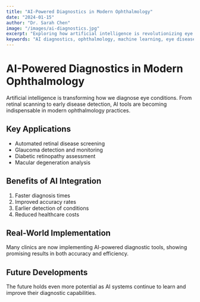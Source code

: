 ```yaml
---
title: "AI-Powered Diagnostics in Modern Ophthalmology"
date: "2024-01-15"
author: "Dr. Sarah Chen"
image: "/images/ai-diagnostics.jpg"
excerpt: "Exploring how artificial intelligence is revolutionizing eye disease diagnosis and screening processes."
keywords: "AI diagnostics, ophthalmology, machine learning, eye disease detection"
---
```


# AI-Powered Diagnostics in Modern Ophthalmology

Artificial intelligence is transforming how we diagnose eye conditions. From retinal scanning to early disease detection, AI tools are becoming indispensable in modern ophthalmology practices.

## Key Applications

- Automated retinal disease screening
- Glaucoma detection and monitoring
- Diabetic retinopathy assessment
- Macular degeneration analysis

## Benefits of AI Integration

1. Faster diagnosis times
2. Improved accuracy rates
3. Earlier detection of conditions
4. Reduced healthcare costs

## Real-World Implementation

Many clinics are now implementing AI-powered diagnostic tools, showing promising results in both accuracy and efficiency.

## Future Developments

The future holds even more potential as AI systems continue to learn and improve their diagnostic capabilities. 